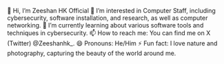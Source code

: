 👋 Hi, I’m Zeeshan HK Official
👀 I’m interested in Computer Staff, including cybersecurity, software installation, and research, as well as computer networking.
🌱 I’m currently learning about various software tools and techniques in cybersecurity.
📫 How to reach me: You can find me on X (Twitter) @Zeeshanhk_.
😄 Pronouns: He/Him
⚡ Fun fact: I love nature and photography, capturing the beauty of the world around me.

<!---
ZeeshanhkOfficial/ZeeshanhkOfficial is a ✨ special ✨ repository because its `README.md` (this file) appears on your GitHub profile.
You can click the Preview link to take a look at your changes.
--->
